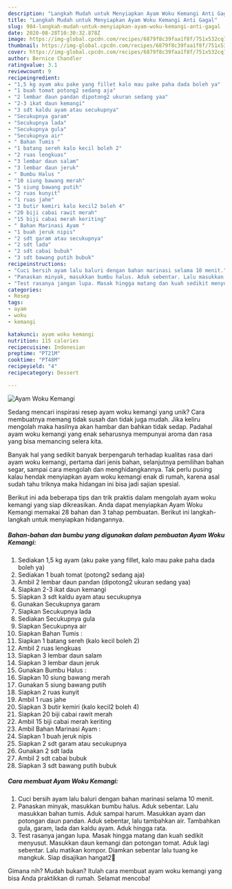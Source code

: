 ```yaml
---
description: "Langkah Mudah untuk Menyiapkan Ayam Woku Kemangi Anti Gagal"
title: "Langkah Mudah untuk Menyiapkan Ayam Woku Kemangi Anti Gagal"
slug: 984-langkah-mudah-untuk-menyiapkan-ayam-woku-kemangi-anti-gagal
date: 2020-08-28T10:30:32.878Z
image: https://img-global.cpcdn.com/recipes/6879f8c39faa1f8f/751x532cq70/ayam-woku-kemangi-foto-resep-utama.jpg
thumbnail: https://img-global.cpcdn.com/recipes/6879f8c39faa1f8f/751x532cq70/ayam-woku-kemangi-foto-resep-utama.jpg
cover: https://img-global.cpcdn.com/recipes/6879f8c39faa1f8f/751x532cq70/ayam-woku-kemangi-foto-resep-utama.jpg
author: Bernice Chandler
ratingvalue: 3.1
reviewcount: 9
recipeingredient:
- "1,5 kg ayam aku pake yang fillet kalo mau pake paha dada boleh ya"
- "1 buah tomat potong2 sedang aja"
- "2 lembar daun pandan dipotong2 ukuran sedang yaa"
- "2-3 ikat daun kemangi"
- "3 sdt kaldu ayam atau secukupnya"
- "Secukupnya garam"
- "Secukupnya lada"
- "Secukupnya gula"
- "Secukupnya air"
- " Bahan Tumis "
- "1 batang sereh kalo kecil boleh 2"
- "2 ruas lengkuas"
- "3 lembar daun salam"
- "3 lembar daun jeruk"
- " Bumbu Halus "
- "10 siung bawang merah"
- "5 siung bawang putih"
- "2 ruas kunyit"
- "1 ruas jahe"
- "3 butir kemiri kalo kecil2 boleh 4"
- "20 biji cabai rawit merah"
- "15 biji cabai merah keriting"
- " Bahan Marinasi Ayam "
- "1 buah jeruk nipis"
- "2 sdt garam atau secukupnya"
- "2 sdt lada"
- "2 sdt cabai bubuk"
- "3 sdt bawang putih bubuk"
recipeinstructions:
- "Cuci bersih ayam lalu baluri dengan bahan marinasi selama 10 menit."
- "Panaskan minyak, masukkan bumbu halus. Aduk sebentar. Lalu masukkan bahan tumis. Aduk sampai harum. Masukkan ayam dan potongan daun pandan. Aduk sebentar, lalu tambahkan air. Tambahkan gula, garam, lada dan kaldu ayam. Aduk hingga rata."
- "Test rasanya jangan lupa. Masak hingga matang dan kuah sedikit menyusut. Masukkan daun kemangi dan potongan tomat. Aduk lagi sebentar. Lalu matikan kompor. Diamkan sebentar lalu tuang ke mangkuk. Siap disajikan hangat2🤤"
categories:
- Resep
tags:
- ayam
- woku
- kemangi

katakunci: ayam woku kemangi 
nutrition: 115 calories
recipecuisine: Indonesian
preptime: "PT21M"
cooktime: "PT48M"
recipeyield: "4"
recipecategory: Dessert

---
```



![Ayam Woku Kemangi](https://img-global.cpcdn.com/recipes/6879f8c39faa1f8f/751x532cq70/ayam-woku-kemangi-foto-resep-utama.jpg)

Sedang mencari inspirasi resep ayam woku kemangi yang unik? Cara membuatnya memang tidak susah dan tidak juga mudah. Jika keliru mengolah maka hasilnya akan hambar dan bahkan tidak sedap. Padahal ayam woku kemangi yang enak seharusnya mempunyai aroma dan rasa yang bisa memancing selera kita.

Banyak hal yang sedikit banyak berpengaruh terhadap kualitas rasa dari ayam woku kemangi, pertama dari jenis bahan, selanjutnya pemilihan bahan segar, sampai cara mengolah dan menghidangkannya. Tak perlu pusing kalau hendak menyiapkan ayam woku kemangi enak di rumah, karena asal sudah tahu triknya maka hidangan ini bisa jadi sajian spesial.




Berikut ini ada beberapa tips dan trik praktis dalam mengolah ayam woku kemangi yang siap dikreasikan. Anda dapat menyiapkan Ayam Woku Kemangi memakai 28 bahan dan 3 tahap pembuatan. Berikut ini langkah-langkah untuk menyiapkan hidangannya.

<!--inarticleads1-->

##### Bahan-bahan dan bumbu yang digunakan dalam pembuatan Ayam Woku Kemangi:

1. Sediakan 1,5 kg ayam (aku pake yang fillet, kalo mau pake paha dada boleh ya)
1. Sediakan 1 buah tomat (potong2 sedang aja)
1. Ambil 2 lembar daun pandan (dipotong2 ukuran sedang yaa)
1. Siapkan 2-3 ikat daun kemangi
1. Siapkan 3 sdt kaldu ayam atau secukupnya
1. Gunakan Secukupnya garam
1. Siapkan Secukupnya lada
1. Sediakan Secukupnya gula
1. Siapkan Secukupnya air
1. Siapkan  Bahan Tumis :
1. Siapkan 1 batang sereh (kalo kecil boleh 2)
1. Ambil 2 ruas lengkuas
1. Siapkan 3 lembar daun salam
1. Siapkan 3 lembar daun jeruk
1. Gunakan  Bumbu Halus :
1. Siapkan 10 siung bawang merah
1. Gunakan 5 siung bawang putih
1. Siapkan 2 ruas kunyit
1. Ambil 1 ruas jahe
1. Siapkan 3 butir kemiri (kalo kecil2 boleh 4)
1. Siapkan 20 biji cabai rawit merah
1. Ambil 15 biji cabai merah keriting
1. Ambil  Bahan Marinasi Ayam :
1. Siapkan 1 buah jeruk nipis
1. Siapkan 2 sdt garam atau secukupnya
1. Gunakan 2 sdt lada
1. Ambil 2 sdt cabai bubuk
1. Siapkan 3 sdt bawang putih bubuk




<!--inarticleads2-->

##### Cara membuat Ayam Woku Kemangi:

1. Cuci bersih ayam lalu baluri dengan bahan marinasi selama 10 menit.
1. Panaskan minyak, masukkan bumbu halus. Aduk sebentar. Lalu masukkan bahan tumis. Aduk sampai harum. Masukkan ayam dan potongan daun pandan. Aduk sebentar, lalu tambahkan air. Tambahkan gula, garam, lada dan kaldu ayam. Aduk hingga rata.
1. Test rasanya jangan lupa. Masak hingga matang dan kuah sedikit menyusut. Masukkan daun kemangi dan potongan tomat. Aduk lagi sebentar. Lalu matikan kompor. Diamkan sebentar lalu tuang ke mangkuk. Siap disajikan hangat2🤤




Gimana nih? Mudah bukan? Itulah cara membuat ayam woku kemangi yang bisa Anda praktikkan di rumah. Selamat mencoba!
